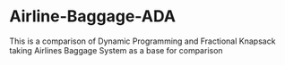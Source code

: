 # Airline-Baggage-ADA
This is a comparison of Dynamic Programming and Fractional Knapsack taking Airlines Baggage System as a base for comparison
